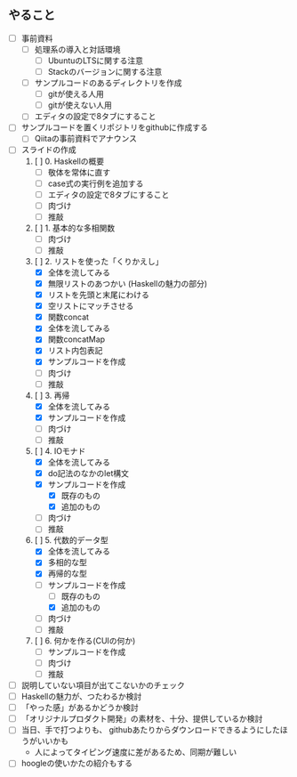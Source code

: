 やること
--------

* [ ] 事前資料
	+ [ ] 処理系の導入と対話環境
		- [ ] UbuntuのLTSに関する注意
		- [ ] Stackのバージョンに関する注意
	+ [ ] サンプルコードのあるディレクトリを作成
		- [ ] gitが使える人用
		- [ ] gitが使えない人用
	+ [ ] エディタの設定で8タブにすること
* [ ] サンプルコードを置くリポジトリをgithubに作成する
	+ [ ] Qiitaの事前資料でアナウンス
* [ ] スライドの作成
	1. [ ] 0. Haskellの概要
		- [ ] 敬体を常体に直す
		- [ ] case式の実行例を追加する
		- [ ] エディタの設定で8タブにすること
		- [ ] 肉づけ
		- [ ] 推敲
	2. [ ] 1. 基本的な多相関数
		- [ ] 肉づけ
		- [ ] 推敲
	3. [ ] 2. リストを使った「くりかえし」
		- [x] 全体を流してみる
		- [x] 無限リストのあつかい (Haskellの魅力の部分)
		- [x] リストを先頭と末尾にわける
		- [x] 空リストにマッチさせる
		- [x] 関数concat
		- [x] 全体を流してみる
		- [x] 関数concatMap
		- [x] リスト内包表記
		- [x] サンプルコードを作成
		- [ ] 肉づけ
		- [ ] 推敲
	4. [ ] 3. 再帰
		- [x] 全体を流してみる
		- [x] サンプルコードを作成
		- [ ] 肉づけ
		- [ ] 推敲
	5. [ ] 4. IOモナド
		- [x] 全体を流してみる
		- [x] do記法のなかのlet構文
		- [x] サンプルコードを作成
			+ [x] 既存のもの
			+ [x] 追加のもの
		- [ ] 肉づけ
		- [ ] 推敲
	6. [ ] 5. 代数的データ型
		- [x] 全体を流してみる
		- [x] 多相的な型
		- [x] 再帰的な型
		- [ ] サンプルコードを作成
			+ [ ] 既存のもの
			+ [x] 追加のもの
		- [ ] 肉づけ
		- [ ] 推敲
	7. [ ] 6. 何かを作る(CUIの何か)
		- [ ] サンプルコードを作成
		- [ ] 肉づけ
		- [ ] 推敲
* [ ] 説明していない項目が出てこないかのチェック
* [ ] Haskellの魅力が、つたわるか検討
* [ ] 「やった感」があるかどうか検討
* [ ] 「オリジナルプロダクト開発」の素材を、十分、提供しているか検討
* [ ] 当日、手で打つよりも、
	githubあたりからダウンロードできるようにしたほうがいいかも
	+ 人によってタイピング速度に差があるため、同期が難しい
* [ ] hoogleの使いかたの紹介もする
